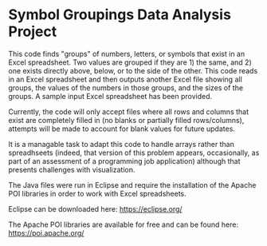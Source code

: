 # Symbol Groupings Data Analysis Project
This code finds "groups" of numbers, letters, or symbols that exist in an Excel spreadsheet. 
Two values are grouped if they are 1) the same, and 2) one exists directly above, below, or to the side of the other. 
This code reads in an Excel spreadsheet and then outputs another Excel file showing all groups, the values of the
numbers in those groups, and the sizes of the groups. A sample input Excel spreadsheet has been provided.

Currently, the code will only accept files where all rows and columns that exist are completely filled in (no blanks or 
partially filled rows/columns), attempts will be made to account for blank values for future updates.

It is a managable task to adapt this code to handle arrays rather than spreadhseets (indeed, that version of this 
problem appears, occasionally, as part of an assessment of a programming job application) although that 
presents challenges with visualization.

The Java files were run in Eclipse and require the installation of the 
Apache POI libraries in order to work with Excel spreadsheets.

Eclipse can be downloaded here: https://eclipse.org/

The Apache POI libraries are available for free and can be found here: https://poi.apache.org/
